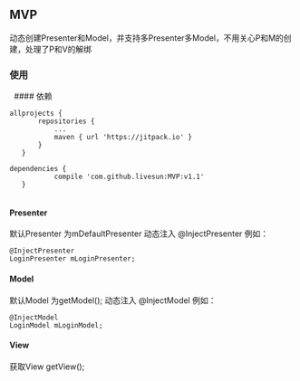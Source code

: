 ## MVP
动态创建Presenter和Model，并支持多Presenter多Model，不用关心P和M的创建，处理了P和V的解绑

### 使用
  #### 依赖
 ```
 allprojects {
		repositories {
			...
			maven { url 'https://jitpack.io' }
		}
	}
 ```
 ```
 dependencies {
	        compile 'com.github.livesun:MVP:v1.1'
	}
  
 ```
 #### Presenter
  默认Presenter 为mDefaultPresenter
  动态注入 @InjectPresenter
  例如：
 ```
 @InjectPresenter
 LoginPresenter mLoginPresenter;
 
 ```
  #### Model
  默认Model 为getModel();
  动态注入 @InjectModel
  例如：
 ```
@InjectModel
 LoginModel mLoginModel;
 
 ```
 #### View
 获取View getView();
 
